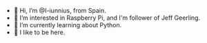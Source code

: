 - 👋 Hi, I’m @I-iunnius, from Spain.
- 👀 I’m interested in Raspberry Pi, and I'm follower of Jeff Geerling.
- 🌱 I’m currently learning about Python.
- 💞️ I like to be here.
